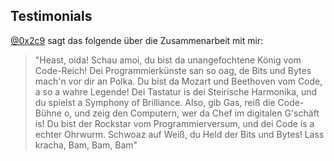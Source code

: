 ## Testimonials

[@0x2c9](https://github.com/0x2c9) sagt das folgende über die Zusammenarbeit mit mir:
> "Heast, oida! Schau amoi, du bist da unangefochtene König vom Code-Reich! Dei Programmierkünste san so oag, de Bits und Bytes mach'n vor dir an Polka. Du bist da Mozart und Beethoven vom Code, a so a wahre Legende! Dei Tastatur is dei Steirische Harmonika, und du spielst a Symphony of Brilliance. Also, gib Gas, reiß die Code-Bühne o, und zeig den Computern, wer da Chef im digitalen G'schäft is! Du bist der Rockstar vom Programmierversum, und dei Code is a echter Ohrwurm. Schwoaz auf Weiß, du Held der Bits und Bytes! Lass kracha, Bam, Bam, Bam"

<!--
**bamboechop/bamboechop** is a ✨ _special_ ✨ repository because its `README.md` (this file) appears on your GitHub profile.

Here are some ideas to get you started:

- 🔭 I’m currently working on ...
- 🌱 I’m currently learning ...
- 👯 I’m looking to collaborate on ...
- 🤔 I’m looking for help with ...
- 💬 Ask me about ...
- 📫 How to reach me: ...
- 😄 Pronouns: ...
- ⚡ Fun fact: ...
-->
